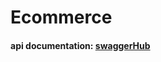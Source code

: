 # Ecommerce


#### api documentation:  [swaggerHub](https://app.swaggerhub.com/apis-docs/levelopers2/Ecommerce/1.0.0)
